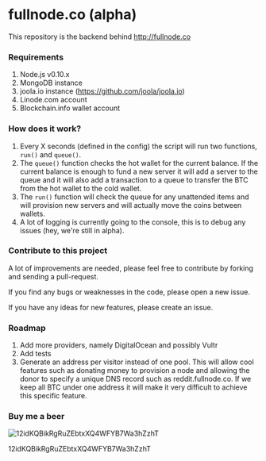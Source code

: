 # fullnode.co (alpha)

This repository is the backend behind http://fullnode.co

### Requirements

1. Node.js v0.10.x
2. MongoDB instance
3. joola.io instance (https://github.com/joola/joola.io)
4. Linode.com account
5. Blockchain.info wallet account

### How does it work?

1. Every X seconds (defined in the config) the script will run two functions, `run()` and `queue()`.
2. The `queue()` function checks the hot wallet for the current balance. If the current balance is enough to fund a new server it will add a server to the queue and it will also add a transaction to a queue to transfer the BTC from the hot wallet to the cold wallet.
3. The `run()` function will check the queue for any unattended items and will provision new servers and will actually move the coins between wallets.
4. A lot of logging is currently going to the console, this is to debug any issues (hey, we're still in alpha).

### Contribute to this project

A lot of improvements are needed, please feel free to contribute by forking and sending a pull-request.

If you find any bugs or weaknesses in the code, please open a new issue.

If you have any ideas for new features, please create an issue.

### Roadmap

1. Add more providers, namely DigitalOcean and possibly Vultr
2. Add tests
3. Generate an address per visitor instead of one pool. This will allow cool features such as donating money to provision a node and allowing the donor to specify a unique DNS record such as reddit.fullnode.co. If we keep all BTC under one address it will make it very difficult to achieve this specific feature.


### Buy me a beer

![12idKQBikRgRuZEbtxXQ4WFYB7Wa3hZzhT](http://i.imgur.com/HHQkm9t.png)

12idKQBikRgRuZEbtxXQ4WFYB7Wa3hZzhT
